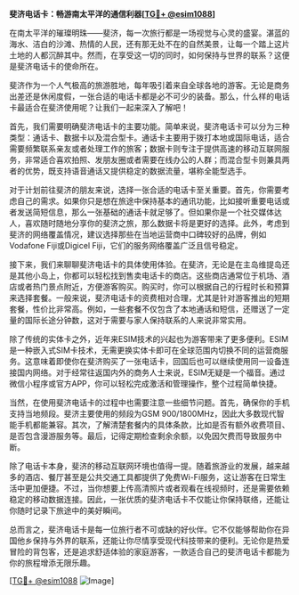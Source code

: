 **斐济电话卡：畅游南太平洋的通信利器[[TG💪+ @esim1088](https://t.me/s/esim1088)]**

在南太平洋的璀璨明珠——斐济，每一次旅行都是一场视觉与心灵的盛宴。湛蓝的海水、洁白的沙滩、热情的人民，还有那无处不在的自然美景，让每一个踏上这片土地的人都沉醉其中。然而，在享受这一切的同时，如何保持与世界的联系？这便是斐济电话卡的使命所在。

斐济作为一个人气极高的旅游胜地，每年吸引着来自全球各地的游客。无论是商务出差还是休闲度假，一张合适的电话卡都是必不可少的装备。那么，什么样的电话卡最适合在斐济使用呢？让我们一起来深入了解吧！

首先，我们需要明确斐济电话卡的主要功能。简单来说，斐济电话卡可以分为三种类型：通话卡、数据卡以及混合型卡。通话卡主要用于拨打本地或国际电话，适合需要频繁联系亲友或者处理工作的旅客；数据卡则专注于提供高速的移动互联网服务，非常适合喜欢拍照、发朋友圈或者需要在线办公的人群；而混合型卡则兼具两者的优势，既支持语音通话又提供稳定的数据流量，堪称全能型选手。

对于计划前往斐济的朋友来说，选择一张合适的电话卡至关重要。首先，你需要考虑自己的需求。如果你只是想在旅途中保持基本的通讯功能，比如接听重要电话或者发送简短信息，那么一张基础的通话卡就足够了。但如果你是一个社交媒体达人，喜欢随时随地分享你的斐济之旅，那么数据卡将是更好的选择。此外，考虑到斐济的网络覆盖情况，建议选择那些在当地运营商中口碑较好的品牌，例如Vodafone Fiji或Digicel Fiji，它们的服务网络覆盖广泛且信号稳定。

接下来，我们来聊聊斐济电话卡的具体使用体验。在斐济，无论是在主岛维提岛还是其他小岛上，你都可以轻松找到售卖电话卡的商店。这些商店通常位于机场、酒店或者热门景点附近，方便游客购买。购买时，你可以根据自己的行程时长和预算来选择套餐。一般来说，斐济电话卡的资费相对合理，尤其是针对游客推出的短期套餐，性价比非常高。例如，一些套餐不仅包含了本地通话和短信，还赠送了一定量的国际长途分钟数，这对于需要与家人保持联系的人来说非常实用。

除了传统的实体卡之外，近年来ESIM技术的兴起也为游客带来了更多便利。ESIM是一种嵌入式SIM卡技术，无需更换实体卡即可在全球范围内切换不同的运营商服务。这意味着即使你在斐济购买了一张电话卡，回国后也可以继续使用同一设备连接国内网络。对于经常往返国内外的商务人士来说，ESIM无疑是一个福音。通过微信小程序或官方APP，你可以轻松完成激活和管理操作，整个过程简单快捷。

当然，在使用斐济电话卡的过程中也需要注意一些细节问题。首先，确保你的手机支持当地频段。斐济主要使用的频段为GSM 900/1800MHz，因此大多数现代智能手机都能兼容。其次，了解清楚套餐内的具体条款，比如是否有额外收费项目、是否包含漫游服务等。最后，记得定期检查剩余余额，以免因欠费而导致服务中断。

除了电话卡本身，斐济的移动互联网环境也值得一提。随着旅游业的发展，越来越多的酒店、餐厅甚至是公共交通工具都提供了免费Wi-Fi服务，这让游客在日常生活中更加便捷。不过，当你想要上传高清照片或者观看在线视频时，还是需要依赖稳定的移动数据连接。因此，一张优质的斐济电话卡不仅能让你保持联络，还能让你随时记录下旅途中的美好瞬间。

总而言之，斐济电话卡是每一位旅行者不可或缺的好伙伴。它不仅能够帮助你在异国他乡保持与外界的联系，还能让你尽情享受现代科技带来的便利。无论你是热爱冒险的背包客，还是追求舒适体验的家庭游客，一款适合自己的斐济电话卡都能为你的旅程增添无限乐趣。

[[TG💪+ @esim1088](https://t.me/s/esim1088) ![Image](https://i.postimg.cc/4NQfJmqS/Snipaste-2025-05-13-00-14-12.png)]